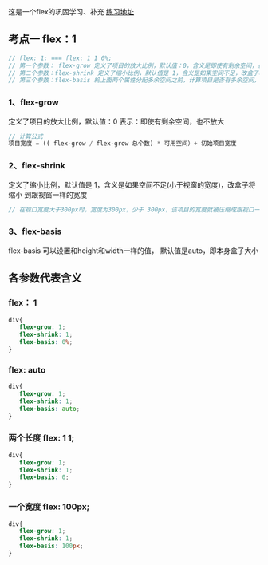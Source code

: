 这是一个flex的巩固学习、补充 [练习地址](https://codesandbox.io/s/flex-learning-vzlj9l)
## 考点一 flex：1 


```js
// flex: 1; === flex: 1 1 0%;
// 第一个参数： flex-grow 定义了项目的放大比例，默认值：0，含义是即使有剩余空间，也不放大
// 第二个参数：flex-shrink 定义了缩小比例，默认值是 1，含义是如果空间不足，改盒子将缩小
// 第三个参数：flex-basis 給上面两个属性分配多余空间之前，计算项目是否有多余空间，默认是：auto，含义是本身盒子大小
```
### 1、flex-grow

定义了项目的放大比例，默认值：0 表示：即使有剩余空间，也不放大
```js
// 计算公式
项目宽度 = (( flex-grow / flex-grow 总个数) * 可用空间）+ 初始项目宽度
```

###  2、flex-shrink

定义了缩小比例，默认值是 1，含义是如果空间不足(小于视窗的宽度)，改盒子将缩小 到跟视窗一样的宽度
```js
// 在视口宽度大于300px时，宽度为300px，少于 300px，该项目的宽度就被压缩成跟视口一样的宽度
```

### 3、flex-basis

flex-basis 可以设置和height和width一样的值， 默认值是auto，即本身盒子大小

## 各参数代表含义

### flex： 1
```css
div{
   flex-grow: 1;
   flex-shrink: 1;
   flex-basis: 0%;
}
```

### flex: auto

```css
div{
   flex-grow: 1;
   flex-shrink: 1;
   flex-basis: auto;
}

```

### 两个长度 flex: 1 1;

```css
div{
   flex-grow: 1;
   flex-shrink: 1;
   flex-basis: 0;
}

```

### 一个宽度 flex:  100px;

```css
div{
   flex-grow: 1;
   flex-shrink: 1;
   flex-basis: 100px;
}

```

### 